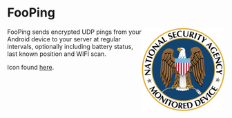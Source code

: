 FooPing
=======
<img src="app/src/main/res/mipmap-xxxhdpi/ic_launcher.png" alt="Device Monitoring" width="192" height="192" align="right" />

FooPing sends encrypted UDP pings from your Android device to your server at regular intervals, optionally including battery 
status, last known position and WIFI scan.


Icon found [here](https://github.com/OpenLabsHackerspace/nsa-monitored-device).
